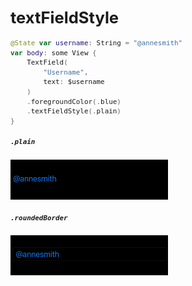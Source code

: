 <div style="font-size: 0.8rem;">

# textFieldStyle

```swift
@State var username: String = "@annesmith"
var body: some View {
    TextField(
        "Username",
        text: $username
    )
    .foregroundColor(.blue)
    .textFieldStyle(.plain)
}
```

##### `.plain`

<img src="/Images/View/TextField1.png">

##### `.roundedBorder`

<img src="/Images/View/TextField2.png">

</div>
